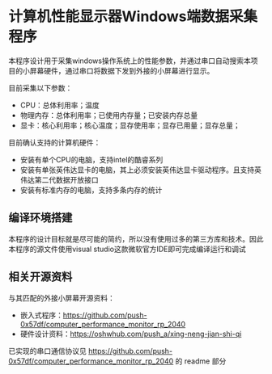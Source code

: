 # 计算机性能显示器Windows端数据采集程序

本程序设计用于采集windows操作系统上的性能参数，并通过串口自动搜索本项目的小屏幕硬件，通过串口将数据下发到外接的小屏幕进行显示。

目前采集以下参数：

- CPU：总体利用率；温度
- 物理内存：总体利用率；已使用内存量；已安装内存总量
- 显卡：核心利用率；核心温度；显存使用率；显存已用量；显存总量；

目前确认支持的计算机硬件：

- 安装有单个CPU的电脑，支持intel的酷睿系列
- 安装有单张英伟达显卡的电脑，其上必须安装英伟达显卡驱动程序。且支持英伟达第二代数据开放接口
- 安装有标准内存的电脑，支持多条内存的统计

## 编译环境搭建

本程序的设计目标就是尽可能的简约，所以没有使用过多的第三方库和技术。因此本程序的源文件使用visual studio这款微软官方IDE即可完成编译运行和调试

## 相关开源资料

与其匹配的外接小屏幕开源资料：

- 嵌入式程序：https://github.com/push-0x57df/computer_performance_monitor_rp_2040
- 硬件设计资料：https://oshwhub.com/push_a/xing-neng-jian-shi-qi

已实现的串口通信协议见 https://github.com/push-0x57df/computer_performance_monitor_rp_2040 的 readme 部分
